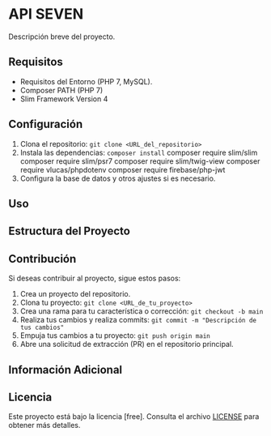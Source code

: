# API SEVEN

Descripción breve del proyecto.

## Requisitos

- Requisitos del Entorno (PHP 7, MySQL).
- Composer PATH (PHP 7)
- Slim Framework Version 4

## Configuración

1. Clona el repositorio: `git clone <URL_del_repositorio>`
2. Instala las dependencias: `composer install`
    composer require slim/slim
    composer require slim/psr7
    composer require slim/twig-view
    composer require vlucas/phpdotenv
    composer require firebase/php-jwt
3. Configura la base de datos y otros ajustes si es necesario.

## Uso



## Estructura del Proyecto



## Contribución

Si deseas contribuir al proyecto, sigue estos pasos:

1. Crea un proyecto del repositorio.
2. Clona tu proyecto: `git clone <URL_de_tu_proyecto>`
3. Crea una rama para tu característica o corrección: `git checkout -b main`
4. Realiza tus cambios y realiza commits: `git commit -m "Descripción de tus cambios"`
5. Empuja tus cambios a tu proyecto: `git push origin main`
6. Abre una solicitud de extracción (PR) en el repositorio principal.

## Información Adicional



## Licencia

Este proyecto está bajo la licencia [free]. Consulta el archivo [LICENSE](LICENSE) para obtener más detalles.
